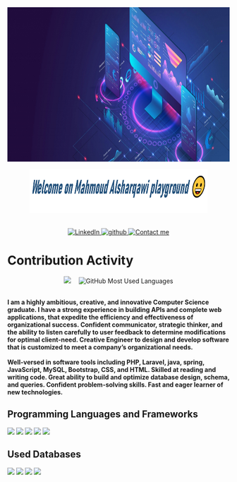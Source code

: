 <div>
    <div align=center>
        <img src="./assets/MainHeader.png" alt="GitHub Background" width="100%" height="350">
    </div>
    </div>
    <p align="center"><a href="https://github.com/mahmmoudmohammed"><img width="80%" height="100" alt="Welcom on Mahmoud Alsharqawi  playground 😀" src="./assets/readme-header.png" /></a>
    </p>
    <br>
    <div align=center>
        <a href="https://www.linkedin.com/in/mahmoud-alsharqawi/">
        <img src="https://img.shields.io/badge/Linkedin-0077b5?style=flat&logo=linkedin" alt="LinkedIn" />
        </a>
        <a href="https://github.com/mahmmoudmohammed">
        <img src="https://img.shields.io/badge/github-playground-blue" alt="github"/>
        </a>
        <a href="mailto:mahmoud.mohamed.fci1@gmail.com">
        <img src="https://img.shields.io/badge/Email-Contact%20me-orange" alt="Contact me"/>
        </a>
    </div>
    <h1>Contribution Activity</h1>
    <div align=center>
    <img src="https://github-readme-stats.vercel.app/api?username=mahmmoudmohammed&count_private=true&show_icons=true&theme=nightowl&include_all_commits=true&langs_count=7" height="185" /> 
        <img src="https://github-readme-stats.vercel.app/api/top-langs?username=mahmmoudmohammed&layout=compact&title_color=6757e2&text_color=FFFFFF&theme=nightowl" alt="GitHub Most Used Languages" height="185" />
        <br>
    </div>
    <div align=left>
        <br>
        <p>
            <strong>
                I am a highly ambitious, creative, and innovative Computer Science graduate. I have a strong experience in building APIs and complete web applications, that expedite the efficiency and effectiveness of organizational success. Confident communicator, strategic thinker, and the ability to listen carefully to user feedback to determine modifications for optimal client-need. Creative Engineer to design and develop software that is customized to meet a company’s organizational needs.
                <br><br>
                Well-versed in software tools including PHP, Laravel, java, spring, JavaScript, MySQL, Bootstrap, CSS, and HTML. Skilled at reading and writing code. Great ability to build and optimize database design, schema, and queries. Confident problem-solving skills. Fast and eager learner of new technologies.
            </strong>
        </p>
    </div>
    
<h2> Programming Languages and Frameworks</h2>
<div>
    <img src="https://img.shields.io/badge/php-%23777BB4.svg?&style=for-the-badge&logo=php&logoColor=white"/>
    <img src="https://img.shields.io/badge/-Laravel-FF2D20?style=for-the-badge&logo=Laravel&logoColor=white"/>
    <img src="https://img.shields.io/badge/java-%23E76F00.svg?&style=for-the-badge&logo=java&logoColor=white"/>
    <img src="https://img.shields.io/badge/spring-%236DB33F.svg?&style=for-the-badge&logo=spring&logoColor=white"/>
    <img src="https://img.shields.io/badge/javascript%20-%23323330.svg?&style=for-the-badge&logo=javascript&logoColor=%23F7DF1E"/>
</div>

<h2>Used Databases</h2>
<div>
    <img src="https://img.shields.io/badge/mysql-%2300f.svg?&style=for-the-badge&logo=mysql&logoColor=white"/>
    <img src ="https://img.shields.io/badge/postgres-%23316192.svg?&style=for-the-badge&logo=postgresql&logoColor=white"/>
    <img src ="https://img.shields.io/badge/MongoDB-%234ea94b.svg?&style=for-the-badge&logo=mongodb&logoColor=white"/>
    <img src ="https://img.shields.io/badge/redis-BCBDC0.svg?&style=for-the-badge&logo=redis&logoColor=D82C20"/>
</div>

</div>
